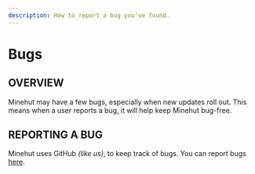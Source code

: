 ```yaml
---
description: How to report a bug you've found.
---
```


# Bugs

## OVERVIEW

Minehut may have a few bugs, especially when new updates roll out. This means when a user reports a bug, it will help keep Minehut bug-free.

## REPORTING A BUG

Minehut uses GitHub *(like us)*, to keep track of bugs. You can report bugs [here](https://github.com/Minehut/Meta).
